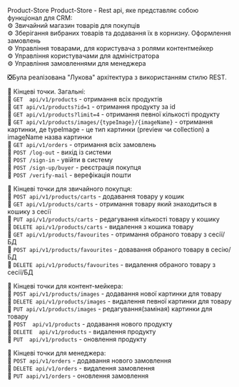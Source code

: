 Product-Store
Product-Store - Rest api, яке представляє собою функціонал для CRM:
<br>
⚙️ Звичайний магазин товарів для покупців
<br>
⚙️ Зберігання вибраних товарів та додавання їх в корнизну. Оформлення замовлень
<br>
⚙️ Управління товарами, для користувача з ролями контентмейкер 
<br>
⚙️ Управління користувачами для адміністратора
<br>
⚙️ Управління замовленнями для менеджера 
<br>

❎Була реалізована "Лукова" архітектура з використанням стилю REST.


🧰 Кінцеві точки. Загальні:
<br>
📌 ```GET  api/v1/products``` - отримання всіх продуктів 
<br>
📌 ```GET api/v1/products?id=1``` - отримання продукту за id 
<br>
📌 ```GET api/v1/products?limit=4``` - отримання певної кількості продукту
<br>
📌 ```GET api/v1/products/images/{typeImage}/{imageName}``` - отримання картинки, де typeImage - це тип картинки (preview чи collection) а imageName назва картинки
<br>
📌 ```GET api/v1/orders``` - отримання всіх замовлень 
<br>
📌 ```POST /log-out``` - вихід із системи
<br>
📌 ```POST /sign-in``` - увійти в систему
<br>
📌 ```POST /sign-up/buyer``` - реєстрація покупця
<br>
📌 ```POST /verify-mail``` - верефікація пошти


🧰 Кінцеві точки для звичайного покупця:
<br>
📌 ```POST api/v1/products/carts``` - додавання товару у кошик
<br>
📌 ```GET api/v1/products/carts``` - отримання товару який знаходиться в кошику з сесії
<br>
📌 ```PUT api/v1/products/carts``` - редагування кількості товару у кошику
<br>
📌 ```DELETE api/v1/products/carts``` - видалення з кошика товару
<br>
📌 ```GET api/v1/products/favourites``` - отримання обраного товару з сесії/БД
<br>
📌 ```POST api/v1/products/favourites``` - довавання обраного товару в сесію/БД
<br>
📌 ```DELETE api/v1/products/favourites``` - видалення обраного товару з сесії/БД



🧰 Кінцеві точки для контент-мейкера:
<br>
📌 ```POST api/v1/products/images``` - додавання нової картинки для товару
<br>
📌 ```DELETE api/v1/products/images``` - видалення певної картинки для товару
<br>
📌 ```PUT api/v1/products/images``` - редагування(заміная) картинки для товару
<br>
📌 ```POST  api/v1/products``` - додавання нового продукту
<br>
📌 ```DELETE  api/v1/products``` - видалення продукту 
<br>
📌 ```PUT  api/v1/products``` - оновлення продукту



🧰 Кінцеві точки для менеджера:
<br>
📌 ```POST api/v1/orders``` - додавання нового замовлення
<br>
📌 ```DELETE api/v1/orders``` - видалення замовлення
<br>
📌 ```PUT aapi/v1/orders``` - оновлення замовлення
<br>














